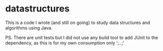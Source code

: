 # datastructures

This is a code I wrote (and still on going) to study data structures and algorithms using Java.

PS. There are unit tests but I did not use any build tool to add JUnit to the dependency, as this is for my own consumption only ';..;'
